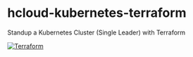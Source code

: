 # hcloud-kubernetes-terraform
Standup a Kubernetes Cluster (Single Leader) with Terraform

[![Terraform](https://github.com/nicholaspearson/hcloud-kubernetes-terraform/actions/workflows/terraform.yml/badge.svg)](https://github.com/nicholaspearson/hcloud-kubernetes-terraform/actions/workflows/terraform.yml)
